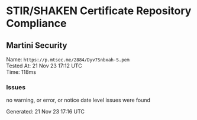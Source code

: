 # STIR/SHAKEN Certificate Repository Compliance

## Martini Security

Name: `https://p.mtsec.me/2884/Dyv7Snbxah-S.pem`\
Tested At: 21 Nov 23 17:12 UTC\
Time: 118ms

### Issues

no warning, or error, or notice date level issues were found

Generated: 21 Nov 23 17:16 UTC